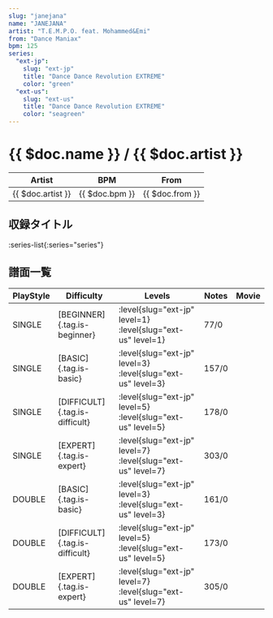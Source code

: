 ```yaml
---
slug: "janejana"
name: "JANEJANA"
artist: "T.E.M.P.O. feat. Mohammed&Emi"
from: "Dance Maniax"
bpm: 125
series:
  "ext-jp":
    slug: "ext-jp"
    title: "Dance Dance Revolution EXTREME"
    color: "green"
  "ext-us":
    slug: "ext-us"
    title: "Dance Dance Revolution EXTREME"
    color: "seagreen"
---
```


# {{ $doc.name }} / {{ $doc.artist }}

|Artist|BPM|From|
|------|---|----|
|{{ $doc.artist }}|{{ $doc.bpm }}|{{ $doc.from }}|

## 収録タイトル

:series-list{:series="series"}

## 譜面一覧

|PlayStyle|Difficulty|Levels|Notes|Movie|
|---------|----------|------|-----|-----|
|SINGLE|[BEGINNER]{.tag.is-beginner}|:level{slug="ext-jp" level=1} :level{slug="ext-us" level=1}|77/0||
|SINGLE|[BASIC]{.tag.is-basic}|:level{slug="ext-jp" level=3} :level{slug="ext-us" level=3}|157/0||
|SINGLE|[DIFFICULT]{.tag.is-difficult}|:level{slug="ext-jp" level=5} :level{slug="ext-us" level=5}|178/0||
|SINGLE|[EXPERT]{.tag.is-expert}|:level{slug="ext-jp" level=7} :level{slug="ext-us" level=7}|303/0||
|DOUBLE|[BASIC]{.tag.is-basic}|:level{slug="ext-jp" level=3} :level{slug="ext-us" level=3}|161/0||
|DOUBLE|[DIFFICULT]{.tag.is-difficult}|:level{slug="ext-jp" level=5} :level{slug="ext-us" level=5}|173/0||
|DOUBLE|[EXPERT]{.tag.is-expert}|:level{slug="ext-jp" level=7} :level{slug="ext-us" level=7}|305/0||
